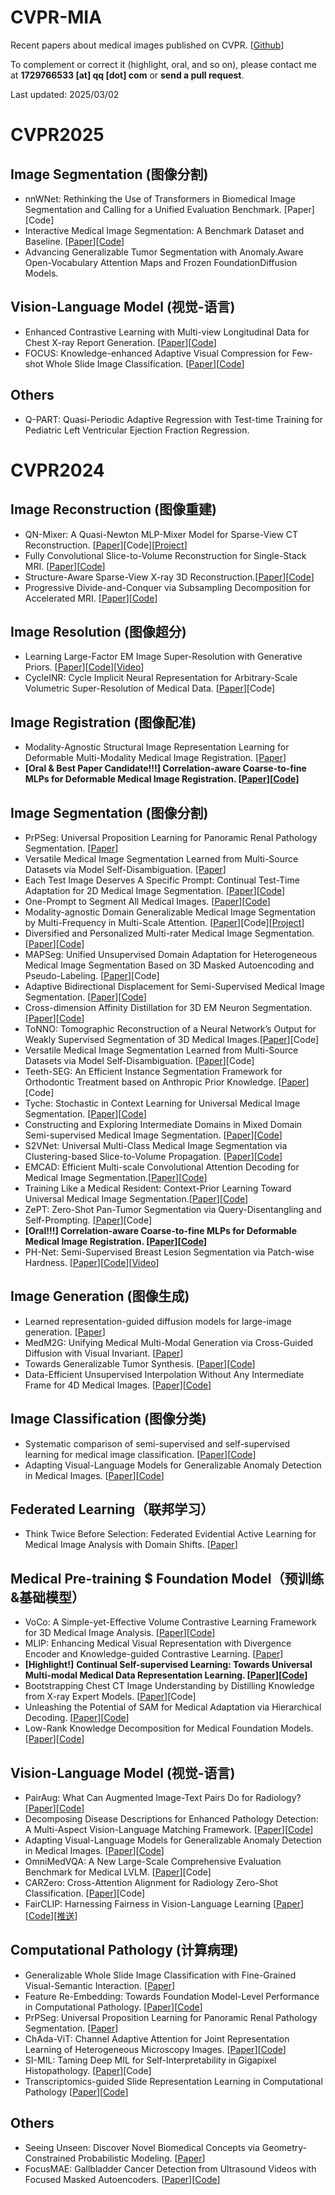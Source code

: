 # CVPR-MIA

Recent papers about medical images published on CVPR. [[Github](https://github.com/MedAIerHHL/CVPR-MIA/)]

To complement or correct it (highlight, oral, and so on), please contact me at **1729766533 [at] qq [dot] com** or **send a pull request**.

Last updated: 2025/03/02

# CVPR2025

## Image Segmentation (图像分割)

- nnWNet: Rethinking the Use of Transformers in Biomedical Image Segmentation and Calling for a Unified Evaluation Benchmark. [Paper][Code]
- Interactive Medical Image Segmentation: A Benchmark Dataset and Baseline. [[Paper](https://arxiv.org/pdf/2411.12814)][[Code](https://github.com/uni-medical/IMIS-Bench)]
- Advancing Generalizable Tumor Segmentation with Anomaly.Aware Open-Vocabulary Attention Maps and Frozen FoundationDiffusion Models.

## Vision-Language Model (视觉-语言)

* Enhanced Contrastive Learning with Multi-view Longitudinal Data for Chest X-ray Report Generation. [[Paper](https://arxiv.org/abs/2502.20056)][[Code](https://github.com/mk-runner/MLRG)]
* FOCUS: Knowledge-enhanced Adaptive Visual Compression for Few-shot Whole Slide Image Classification. [[Paper](https://arxiv.org/pdf/2411.14743)][[Code](https://github.com/dddavid4real/FOCUS)]

## Others

* Q-PART: Quasi-Periodic Adaptive Regression with Test-time Training for Pediatric Left Ventricular Ejection Fraction Regression.

# CVPR2024

## Image Reconstruction (图像重建)

- QN-Mixer: A Quasi-Newton MLP-Mixer Model for Sparse-View CT Reconstruction. [[Paper](https://arxiv.org/abs/2402.17951v1)][Code][[Project](https://towzeur.github.io/QN-Mixer/)]
- Fully Convolutional Slice-to-Volume Reconstruction for Single-Stack MRI. [[Paper](https://arxiv.org/abs/2312.03102)][[Code](http://github.com/seannz/svr)]
- Structure-Aware Sparse-View X-ray 3D Reconstruction.[[Paper](https://arxiv.org/abs/2311.10959)][[Code](https://github.com/caiyuanhao1998/SAX-NeRF)]
- Progressive Divide-and-Conquer via Subsampling Decomposition for Accelerated MRI. [[Paper](https://arxiv.org/abs/2403.10064)][[Code](https://github.com/ChongWang1024/PDAC)]

## Image Resolution (图像超分)

- Learning Large-Factor EM Image Super-Resolution with Generative Priors. [[Paper](https://openaccess.thecvf.com/content/CVPR2024/papers/Shou_Learning_Large-Factor_EM_Image_Super-Resolution_with_Generative_Priors_CVPR_2024_paper.pdf)][[Code](https://github.com/jtshou/GPEMSR)][[Video](https://youtu.be/LNSLQM5-YcM)]
- CycleINR: Cycle Implicit Neural Representation for Arbitrary-Scale Volumetric Super-Resolution of Medical Data. [[Paper](https://arxiv.org/abs/2404.04878v1)][Code]

## Image Registration (图像配准)

- Modality-Agnostic Structural Image Representation Learning for Deformable Multi-Modality Medical Image Registration. [[Paper](https://arxiv.org/abs/2402.18933)]
- **[Oral & Best Paper Candidate!!!] Correlation-aware Coarse-to-fine MLPs for Deformable Medical Image Registration. [[Paper](https://arxiv.org/abs/2406.00123)][[Code](https://github.com/jungeun122333/UVI-Net)]**

## Image Segmentation (图像分割)

- PrPSeg: Universal Proposition Learning for Panoramic Renal Pathology Segmentation. [[Paper](https://arxiv.org/abs/2402.19286)]
- Versatile Medical Image Segmentation Learned from Multi-Source Datasets via Model Self-Disambiguation. [[Paper](https://arxiv.org/abs/2311.10696)]
- Each Test Image Deserves A Specific Prompt: Continual Test-Time Adaptation for 2D Medical Image Segmentation. [[Paper](https://arxiv.org/abs/2311.18363)][[Code](https://github.com/Chen-Ziyang/VPTTA)]
- One-Prompt to Segment All Medical Images. [[Paper](https://arxiv.org/abs/2305.10300)][[Code](https://github.com/WuJunde/PromptUNet/tree/main)]
- Modality-agnostic Domain Generalizable Medical Image Segmentation by Multi-Frequency in Multi-Scale Attention. [[Paper](https://arxiv.org/abs/2405.06284)][Code][[Project](https://skawngus1111.github.io/MADGNet_project/)]
- Diversified and Personalized Multi-rater Medical Image Segmentation. [[Paper](https://arxiv.org/pdf/2212.00601)][[Code](https://github.com/ycwu1997/D-Persona)]
- MAPSeg: Unified Unsupervised Domain Adaptation for Heterogeneous Medical Image Segmentation Based on 3D Masked Autoencoding and Pseudo-Labeling. [[Paper](https://arxiv.org/abs/2303.09373)][Code]
- Adaptive Bidirectional Displacement for Semi-Supervised Medical Image Segmentation. [[Paper](https://arxiv.org/abs/2405.00378)][[Code](https://github.com/chy-upc/ABD)]
- Cross-dimension Affinity Distillation for 3D EM Neuron Segmentation. [[Paper](https://openaccess.thecvf.com/content/CVPR2024/papers/Liu_Cross-Dimension_Affinity_Distillation_for_3D_EM_Neuron_Segmentation_CVPR_2024_paper.pdf)][[Code](https://github.com/liuxy1103/CAD)]
- ToNNO: Tomographic Reconstruction of a Neural Network’s Output for Weakly Supervised Segmentation of 3D Medical Images.[[Paper](https://arxiv.org/abs/2404.13103)][Code]
- Versatile Medical Image Segmentation Learned from Multi-Source Datasets via Model Self-Disambiguation. [[Paper](https://arxiv.org/abs/2311.10696)][Code]
- Teeth-SEG: An Efficient Instance Segmentation Framework for Orthodontic Treatment based on Anthropic Prior Knowledge. [[Paper](https://arxiv.org/abs/2404.01013)][Code]
- Tyche: Stochastic in Context Learning for Universal Medical Image Segmentation. [[Paper](https://arxiv.org/abs/2401.13650)][[Code](https://github.com/mariannerakic/tyche/)]
- Constructing and Exploring Intermediate Domains in Mixed Domain Semi-supervised Medical Image Segmentation. [[Paper](https://arxiv.org/abs/2404.08951)][[Code](https://github.com/MQinghe/MiDSS)]
- S2VNet: Universal Multi-Class Medical Image Segmentation via Clustering-based Slice-to-Volume Propagation. [[Paper](https://arxiv.org/abs/2403.16646)][[Code](https://github.com/dyh127/S2VNet)]
- EMCAD: Efficient Multi-scale Convolutional Attention Decoding for Medical Image Segmentation.[[Paper](https://arxiv.org/abs/2405.06880)][[Code](https://github.com/SLDGroup/EMCAD)]
- Training Like a Medical Resident: Context-Prior Learning Toward Universal Medical Image Segmentation.[[Paper](https://arxiv.org/abs/2306.02416)][[Code](https://github.com/yhygao/universal-medical-image-segmentation)]
- ZePT: Zero-Shot Pan-Tumor Segmentation via Query-Disentangling and Self-Prompting. [[Paper](https://arxiv.org/abs/2312.04964)][Code]
- **[Oral!!!] Correlation-aware Coarse-to-fine MLPs for Deformable Medical Image Registration. [[Paper](https://github.com/dengxl0520/MemSAM/blob/main/paper.pdf)][[Code](https://github.com/dengxl0520/MemSAM/tree/main)]**
- PH-Net: Semi-Supervised Breast Lesion Segmentation via Patch-wise Hardness. [[Paper](https://openaccess.thecvf.com/content/CVPR2024/papers/Jiang_PH-Net_Semi-Supervised_Breast_Lesion_Segmentation_via_Patch-wise_Hardness_CVPR_2024_paper.pdf)][[Code](https://github.com/jjjsyyy/PH-Net)][[Video](https://cvpr.thecvf.com/virtual/2024/poster/30539)]

## Image Generation (图像生成)

- Learned representation-guided diffusion models for large-image generation. [[Paper](https://arxiv.org/abs/2312.07330)]
- MedM2G: Unifying Medical Multi-Modal Generation via Cross-Guided Diffusion with Visual Invariant. [[Paper](https://arxiv.org/html/2403.04290v1)]
- Towards Generalizable Tumor Synthesis. [[Paper](https://arxiv.org/abs/2402.19470v1)][[Code](https://github.com/MrGiovanni/DiffTumor)]
- Data-Efficient Unsupervised Interpolation Without Any Intermediate Frame for 4D Medical Images. [[Paper](https://arxiv.org/abs/2404.01464)][[Code](https://github.com/jungeun122333/UVI-Net)]

## Image Classification (图像分类)

- Systematic comparison of semi-supervised and self-supervised learning for medical image classification. [[Paper](https://arxiv.org/abs/2307.08919v2)][[Code](https://github.com/tufts-ml/SSL-vs-SSL-benchmark)]
- Adapting Visual-Language Models for Generalizable Anomaly Detection in Medical Images. [[Paper](https://arxiv.org/abs/2403.12570)][[Code](https://github.com/MediaBrain-SJTU/MVFA-AD)]

## Federated Learning（联邦学习）

- Think Twice Before Selection: Federated Evidential Active Learning for Medical Image Analysis with Domain Shifts. [[Paper](https://arxiv.org/abs/2312.02567)]

## Medical Pre-training $ Foundation Model（预训练&基础模型）

- VoCo: A Simple-yet-Effective Volume Contrastive Learning Framework for 3D Medical Image Analysis. [[Paper](https://arxiv.org/abs/2402.17300)][[Code](https://github.com/Luffy03/VoCo)]
- MLIP: Enhancing Medical Visual Representation with Divergence Encoder and Knowledge-guided Contrastive Learning. [[Paper](https://arxiv.org/abs/2402.02045)]
- **[Highlight!]** **Continual Self-supervised Learning: Towards Universal Multi-modal Medical Data Representation Learning. [[Paper](https://arxiv.org/abs/2311.17597)][[Code](https://github.com/yeerwen/MedCoSS)]**
- Bootstrapping Chest CT Image Understanding by Distilling Knowledge from X-ray Expert Models. [[Paper](https://arxiv.org/abs/2404.04936v1)][Code]
- Unleashing the Potential of SAM for Medical Adaptation via Hierarchical Decoding. [[Paper](https://arxiv.org/abs/2403.18271)][[Code](https://github.com/Cccccczh404/H-SAM)]
- Low-Rank Knowledge Decomposition for Medical Foundation Models. [[Paper](https://arxiv.org/abs/2404.17184)][[Code](https://github.com/MediaBrain-SJTU/LoRKD)]

## Vision-Language Model (视觉-语言)

- PairAug: What Can Augmented Image-Text Pairs Do for Radiology? [[Paper](https://arxiv.org/abs/2404.04960)][[Code](https://github.com/YtongXie/PairAug)]
- Decomposing Disease Descriptions for Enhanced Pathology Detection: A Multi-Aspect Vision-Language Matching Framework. [[Paper](https://arxiv.org/abs/2403.07636)][[Code](https://github.com/HieuPhan33/MAVL)]
- Adapting Visual-Language Models for Generalizable Anomaly Detection in Medical Images. [[Paper](https://arxiv.org/abs/2403.12570)][[Code](https://github.com/MediaBrain-SJTU/MVFA-AD)]
- OmniMedVQA: A New Large-Scale Comprehensive Evaluation Benchmark for Medical LVLM. [[Paper](https://arxiv.org/abs/2402.09181)][Code]
- CARZero: Cross-Attention Alignment for Radiology Zero-Shot Classification. [[Paper](https://arxiv.org/abs/2402.17417)][Code]
- FairCLIP: Harnessing Fairness in Vision-Language Learning [[Paper](https://arxiv.org/abs/2403.19949)][[Code](https://github.com/Harvard-Ophthalmology-AI-Lab/FairCLIP)][[推送](https://mp.weixin.qq.com/s/EEe4Z1OrKaKqr5xXr3vipg)]

## Computational Pathology (计算病理)

- Generalizable Whole Slide Image Classification with Fine-Grained Visual-Semantic Interaction. [[Paper](https://arxiv.org/abs/2402.19326)]
- Feature Re-Embedding: Towards Foundation Model-Level Performance in Computational Pathology. [[Paper](https://arxiv.org/abs/2402.17228)][[Code](https://github.com/DearCaat/RRT-MIL)]
- PrPSeg: Universal Proposition Learning for Panoramic Renal Pathology Segmentation. [[Paper](https://arxiv.org/abs/2402.19286)]
- ChAda-ViT: Channel Adaptive Attention for Joint Representation Learning of Heterogeneous Microscopy Images. [[Paper](https://arxiv.org/abs/2311.15264)][[Code](https://github.com/nicoboou/chada_vit)]
- SI-MIL: Taming Deep MIL for Self-Interpretability in Gigapixel Histopathology. [[Paper](https://arxiv.org/abs/2312.15010)][Code]
- Transcriptomics-guided Slide Representation Learning in Computational Pathology [[Paper](https://arxiv.org/abs/2405.11618)][[Code](https://arxiv.org/abs/2405.11618)]

## Others

- Seeing Unseen: Discover Novel Biomedical Concepts via Geometry-Constrained Probabilistic Modeling. [[Paper](https://arxiv.org/html/2403.01053v2)]
- FocusMAE: Gallbladder Cancer Detection from Ultrasound Videos with Focused Masked Autoencoders. [[Paper](https://arxiv.org/abs/2403.08848)][[Code](https://github.com/sbasu276/FocusMAE)]
